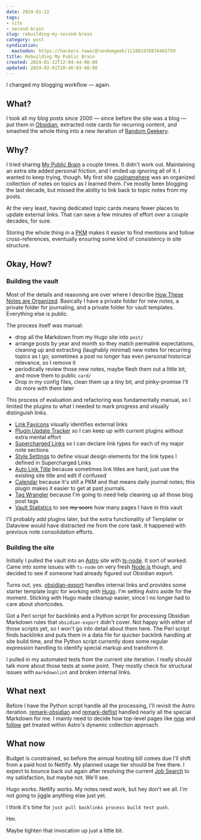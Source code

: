 ```yaml
---
date: 2024-01-22
tags:
- site
- second-brain
slug: rebuilding-my-second-brain
category: post
syndication:
  mastodon: https://hackers.town/@randomgeek/111801976876465759
title: Rebuilding My Public Brain
created: 2024-01-22T12:04:44-08:00
updated: 2024-02-01T20:46:03-08:00
---
```


I changed my blogging workflow — again.

<!--more-->

## What?

I took all my blog posts since 2000 — since before the site was a blog — put them in [Obsidian](../../../card/Obsidian.md), extracted note cards for recurring content, and smashed the whole thing into a new iteration of [Random Geekery](../../../card/Random%20Geekery.md).

## Why?

I tried sharing [My Public Brain](../../../card/My%20Public%20Brain.md) a couple times. It didn't work out. Maintaining an extra site added personal friction, and I ended up ignoring all of it. I wanted to keep trying, though. My first site [coolnamehere](../../../card/coolnamehere.md) was an organized collection of notes on topics as I learned them. I've mostly been blogging the last decade, but missed the ability to link back to topic notes from my posts.

At the very least, having dedicated topic cards means fewer places to update external links. That can save a few minutes of effort over a couple decades, for sure.

Storing the whole thing in a [PKM](../../../card/PKM.md) makes it easier to find mentions and follow cross-references, eventually ensuring some kind of consistency in site structure.

## Okay, How?

### Building the vault

Most of the details and reasoning are over where I describe [How These Notes are Organized](../../../card/How%20These%20Notes%20are%20Organized.md). Basically I have a private folder for new notes, a private folder for journaling, and a private folder for vault templates. Everything else is public.

The process itself was manual:

* drop all the Markdown from my Hugo site into `post/`
* arrange posts by year and month so they match permalink expectations, cleaning up and extracting (laughably minimal) new notes for recurring topics as I go; sometimes a post no longer has even personal historical relevance, so I remove it
* periodically review those new notes, maybe flesh them out a little bit, and move them to public `card/`
* Drop in my config files, clean them up a tiny bit, and pinky-promise I'll do more with them later

This process of evaluation and refactoring was fundamentally manual, so I limited the plugins to what I needed to mark progress and visually distinguish links.

* [Link Favicons](https://github.com/joethei/obsidian-link-favicon) visually identifies external links
* [Plugin Update Tracker](https://github.com/swar8080/obsidian-plugin-update-tracker) so I can keep up with current plugins without extra mental effort
* [Supercharged Links](https://github.com/mdelobelle/obsidian_supercharged_links) so I can declare link types for each of my major note sections
* [Style Settings](https://github.com/mgmeyers/obsidian-style-settings) to define visual design elements for the link types I defined in Supercharged Links
* [Auto Link Title](https://github.com/zolrath/obsidian-auto-link-title) because sometimes link titles are hard; just use the existing site title and edit if confused
* [Calendar](https://github.com/liamcain/obsidian-calendar-plugin) because it's still a PKM and that means daily journal notes; this plugin makes it easier to get at past journals.
* [Tag Wrangler](https://github.com/pjeby/tag-wrangler) because I'm going to need help cleaning up all those blog post tags
* [Vault Statistics](https://github.com/bkyle/obsidian-vault-statistics-plugin) to see ~~my score~~ how many pages I have in this vault

I'll probably add plugins later, but the extra functionality of Templater or Dataview would have distracted me from the core task. It happened with previous note consolidation efforts.

### Building the site

Initially I pulled the vault into an [Astro](../../../card/Astro.md) site with  [ts-node](https://typestrong.org/ts-node/). It sort of worked. Came into some issues with `ts-node` on very fresh [Node.js](../../../card/Node.js.md) though, and decided to see if someone had already figured out Obsidian export.

Turns out, yes. [obsidian-export](../../../card/obsidian-export.md) handles internal links and provides some starter template logic for working with [Hugo](../../../card/Hugo.md). I'm setting Astro aside for the moment. Sticking with Hugo made cleanup easier, since I no longer had to care about shortcodes.

Got a Perl script for backlinks and a Python script for processing Obsidian Markdown rules that `obsidian-export` didn't cover. Not happy with either of those scripts yet, so I won't go into detail about them here. The Perl script finds backlinks and puts them in a data file for quicker backlink handling at site build time, and the Python script currently does some regular expression handling to identify special markup and transform it.

I pulled in my automated tests from the current site iteration. I really should talk more about those tests at some point. They mostly check for structural issues with `markdownlint` and broken internal links.

## What next

Before I have the Python script handle all the processing, I'll revisit the Astro iteration. [remark-obsidian](https://www.npmjs.com/package/remark-obsidian) and [remark-deflist](https://www.npmjs.com/package/remark-definition-list) handled nearly all the special Markdown for me. I mainly need to decide how top-level pages like [now](../../../page/now.md) and [follow](../../../page/follow.md) get treated within Astro's dynamic collection approach.

## What now

Budget is constrained, so before the annual hosting bill comes due I'll shift from a paid host to Netlify. My planned usage tier should be free there. I expect to bounce back out again after resolving the current [Job Search](../../../card/Job%20Search.md) to my satisfaction, but maybe not. We'll see.

Hugo works. Netlify works. My notes need work, but hey don't we all. I'm not going to jiggle anything else just yet.

I think it's time for `just pull backlinks process build test push`.

Hm.

Maybe tighten that invocation up just a little bit.
